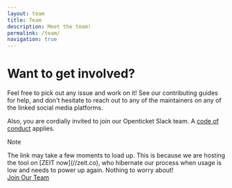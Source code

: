 ```yaml
---
layout: team
title: Team
description: Meet the team!
permalink: /team/
navigation: true
---
```


# Want to get involved?
Feel free to pick out any issue and work on it! See our contributing guides for help, and don't hesitate to reach out to any of the maintainers on any of the linked social media platforms.

Also, you are cordially invited to join our Openticket Slack team. A [code of conduct](https://github.com/open-ticket/openticket-server/blob/master/CODE_OF_CONDUCT.md) applies.

<article class="message is-danger">
  <div class="message-header">
    <p>Note</p>
  </div>
  <div class="message-body">
    The link may take a few moments to load up. This is because we are hosting the tool on [ZEIT now](//zeit.co), who hibernate our process when usage is low and needs to power up again. Nothing to worry about!
  </div>
</article>

<a class="button is-large is-primary" href="https://openticket-slack.now.sh/">
<span class="icon is-medium is-bold"><i class="fa fa-slack"></i></span>
<span>Join Our Team</span>
</a>
